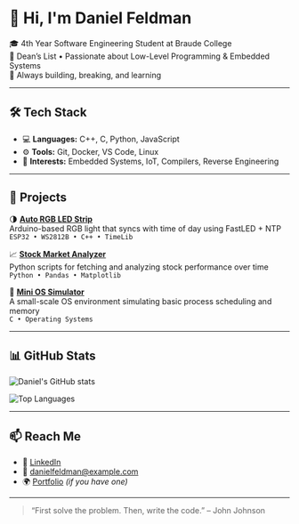 # 👋 Hi, I'm Daniel Feldman

🎓 4th Year Software Engineering Student at Braude College  
🏅 Dean’s List • Passionate about Low-Level Programming & Embedded Systems  
🧠 Always building, breaking, and learning  

---

## 🛠️ Tech Stack

- 💻 **Languages:** C++, C, Python, JavaScript  
- ⚙️ **Tools:** Git, Docker, VS Code, Linux  
- 🔬 **Interests:** Embedded Systems, IoT, Compilers, Reverse Engineering

---

## 🚀 Projects

🌗 **[Auto RGB LED Strip](https://github.com/your-repo)**  
Arduino-based RGB light that syncs with time of day using FastLED + NTP  
`ESP32 • WS2812B • C++ • TimeLib`

📈 **[Stock Market Analyzer](https://github.com/your-repo)**  
Python scripts for fetching and analyzing stock performance over time  
`Python • Pandas • Matplotlib`

🧠 **[Mini OS Simulator](https://github.com/your-repo)**  
A small-scale OS environment simulating basic process scheduling and memory  
`C • Operating Systems`

---

## 📊 GitHub Stats

![Daniel's GitHub stats](https://github-readme-stats.vercel.app/api?username=DanielFeldman1&show_icons=true&theme=default&hide=stars&count_private=true)

![Top Languages](https://github-readme-stats.vercel.app/api/top-langs/?username=DanielFeldman1&layout=compact)

---

## 📫 Reach Me

- 💼 [LinkedIn](https://www.linkedin.com/in/your-profile)  
- 📧 danielfeldman@example.com  
- 🌍 [Portfolio](https://your-portfolio.com) _(if you have one)_

---

> “First solve the problem. Then, write the code.” – John Johnson  
